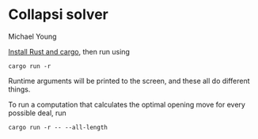 # Collapsi solver

Michael Young

[Install Rust and cargo](https://doc.rust-lang.org/book/ch01-01-installation.html), then run using

```
cargo run -r
```

Runtime arguments will be printed to the screen, and these all do different things.

To run a computation that calculates the optimal opening move for every possible deal, run

```
cargo run -r -- --all-length
```
